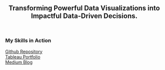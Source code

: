 <header>
  
<h2>Transforming Powerful Data Visualizations into Impactful Data-Driven Decisions.</h2>

</header>

### My Skills in Action

[Github Repository](https://github.com/ReadySetGo555/portfolio)
<br/>
[Tableau Portfolio](https://public.tableau.com/app/profile/bobby.jenner/vizzes)
<br/>
[Medium Blog](https://medium.com/@bobbyjennerlmt)

<footer>


</footer>
